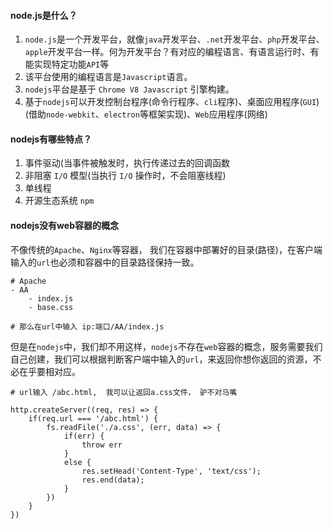 #### node.js是什么？
1. `node.js`是一个开发平台，就像`java`开发平台、`.net`开发平台、`php`开发平台、`apple`开发平台一样。何为开发平台？有对应的编程语言、有语言运行时、有能实现特定功能`API`等
2. 该平台使用的编程语言是`Javascript`语言。
3. `nodejs`平台是基于 `Chrome V8 Javascript` 引擎构建。
4. 基于`nodejs`可以开发控制台程序(命令行程序、`cli`程序)、桌面应用程序(`GUI`)(借助`node-webkit`、`electron`等框架实现)、`Web`应用程序(网络)

#### nodejs有哪些特点？
1. 事件驱动(当事件被触发时，执行传递过去的回调函数
2. 非阻塞 `I/O` 模型(当执行 `I/O` 操作时，不会阻塞线程)
3. 单线程
4. 开源生态系统 `npm`

#### nodejs没有web容器的概念

不像传统的`Apache`、`Nginx`等容器， 我们在容器中部署好的目录(路径)，在客户端输入的`url`也必须和容器中的目录路径保持一致。

```
# Apache
- AA
	- index.js
	- base.css

# 那么在url中输入 ip:端口/AA/index.js
```

但是在`nodejs`中，我们却不用这样，`nodejs`不存在`web`容器的概念，服务需要我们自己创建，我们可以根据判断客户端中输入的`url`，来返回你想你返回的资源，不必在乎要相对应。

```
# url输入 /abc.html,  我可以让返回a.css文件， 驴不对马嘴

http.createServer((req, res) => {
	if(req.url === '/abc.html') {
		fs.readFile('./a.css', (err, data) => {
			if(err) {
				throw err
			}
			else {
				res.setHead('Content-Type', 'text/css');
				res.end(data);
			}
		})
	}
})
```
